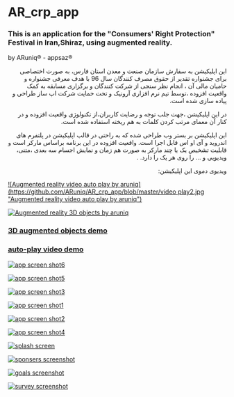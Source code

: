 # AR_crp_app

###  This is an application for the "Consumers' Right Protection" Festival in Iran,Shiraz, using augmented reality.
by ARuniq&reg; - appsaz&reg;

<p dir='rtl' align='right'>
این اپلیکیشن به سفارش سازمان صنعت و معدن استان فارس، به صورت اختصاصی برای جشنواره تقدیر از حقوق مصرف کنندگان سال 96 با هدف معرفی جشنواره و حامیان مالی آن ، انجام نظر سنجی از شرکت کنندگان و برگزاری مسابقه به کمک واقعیت افزوده ،توسط تیم نرم افزاری آرونیک  و تحت حمایت شرکت اپ ساز طراحی و پیاده سازی شده است.
  </p>

<p dir='rtl' align='right'>
در این اپلیکیشن ،جهت جلب توجه و رضایت کاربران،از تکنولوژی واقعیت افزوده و در کنار آن معمای مرتب کردن کلمات به هم ریخته استفاده شده است.
  </p>

<p dir='rtl' align='right'>
این اپلیکیشن بر بستر وب  طراحی شده که به راحتی در قالب اپلیکیشن در پلتفرم های اندروید و آی او اس  قابل اجرا است.
واقعیت افزوده در این برنامه براساس مارکر است و قابلیت تشخیص یک یا چند مارکر به صورت هم زمان و نمایش اجسام سه بعدی ،متنی، ویدیویی و ... را روی هر یک را دارد.  .
  </p>
<p dir='rtl' align='right'>
ویدیوی دموی این اپلیکیشن:
  
  [![Augmented reality video auto play by aruniq](https://github.com/ARuniq/AR_crp_app/blob/master/video play2.jpg "Augmented reality video auto play by aruniq")](http://aruniq.ir/sc/Augmented%20reality%20video%20auto%20play%20%20by%20ARuniq.mp4 "Augmented reality video auto play by aruniq")

[![Augmented reality 3D objects by aruniq](https://github.com/ARuniq/AR_crp_app/blob/master/video%20play1.jpg "Augmented reality 3D objects by aruniq")](http://aruniq.ir/sc/Augmented%20reality%20by%20ARuniq.mp4 "Augmented reality 3D objects by aruniq")
  
  

### [3D augmented objects demo](http://aruniq.ir/sc/Augmented%20reality%20by%20ARuniq.mp4 "app demo")

### [auto-play video demo](http://aruniq.ir/sc/Augmented%20reality%20video%20auto%20play%20%20by%20ARuniq.mp4 "auto-play video demo")

</p>



[![app screen shot6](https://github.com/ARuniq/AR_crp_app/blob/master/ar%20by%20aruniq6.jpg "app screen shot6")](https://github.com/ARuniq/AR_crp_app/blob/master/ar%20by%20aruniq6.jpg "app screen shot6" )

[![app screen shot5](https://github.com/ARuniq/AR_crp_app/blob/master/ar%20by%20aruniq5.jpg "app screen shot5")](https://github.com/ARuniq/AR_crp_app/blob/master/ar%20by%20aruniq5.jpg "app screen shot5")

[![app screen shot3](https://github.com/ARuniq/AR_crp_app/blob/master/ar%20by%20aruniq3.jpg "app screen shot3")](https://github.com/ARuniq/AR_crp_app/blob/master/ar%20by%20aruniq3.jpg "app screen shot3")

[![app screen shot1](https://github.com/ARuniq/AR_crp_app/blob/master/ar%20by%20aruniq1.jpg "app screen shot1")](https://github.com/ARuniq/AR_crp_app/blob/master/ar%20by%20aruniq1.jpg "app screen shot1")

[![app screen shot2](https://github.com/ARuniq/AR_crp_app/blob/master/ar%20by%20aruniq2.jpg "app screen shot2")](https://github.com/ARuniq/AR_crp_app/blob/master/ar%20by%20aruniq2.jpg "app screen shot2")

[![app screen shot4](https://github.com/ARuniq/AR_crp_app/blob/master/ar%20by%20aruniq4.jpg "app screen shot4")](https://github.com/ARuniq/AR_crp_app/blob/master/ar%20by%20aruniq4.jpg "app screen shot4")


[![ splash screen](https://github.com/ARuniq/AR_crp_app/blob/master/ar%20by%20aruniq%20splash%20screen.jpeg " splash screen")](https://github.com/ARuniq/AR_crp_app/blob/master/ar%20by%20aruniq%20splash%20screen.jpeg " splash screen")

[![sponsers screenshot](https://github.com/ARuniq/AR_crp_app/blob/master/sponsers%20screenshot.png "sponsers screenshot")](https://github.com/ARuniq/AR_crp_app/blob/master/sponsers%20screenshot.png "sponsers screenshot")

[![goals screenshot](https://github.com/ARuniq/AR_crp_app/blob/master/festival%20goals%20screenshot.png "goals screenshot")](https://github.com/ARuniq/AR_crp_app/blob/master/festival%20goals%20screenshot.png "goals screenshot")

[![survey screenshot](https://github.com/ARuniq/AR_crp_app/blob/master/survey%20screensot.png "survey screenshot")](https://github.com/ARuniq/AR_crp_app/blob/master/survey%20screensot.png "survey screenshot")


</p>

